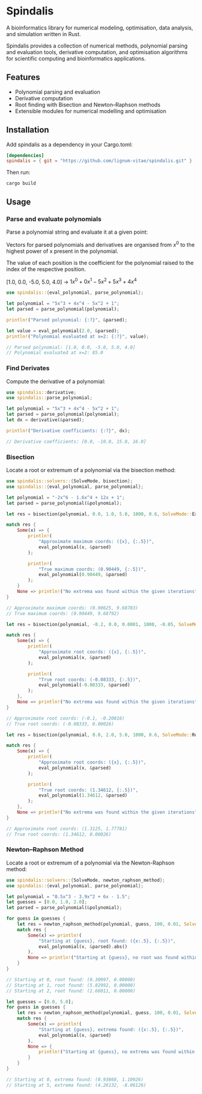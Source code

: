 # Spindalis

A bioinformatics library for numerical modeling, optimisation, data analysis,
and simulation written in Rust.

Spindalis provides a collection of numerical methods, polynomial parsing
and evaluation tools, derivative computation, and optimisation algorithms for
scientific computing and bioinformatics applications.

## Features

- Polynomial parsing and evaluation
- Derivative computation
- Root finding with Bisection and Newton–Raphson methods
- Extensible modules for numerical modelling and optimisation

## Installation

Add spindalis as a dependency in your Cargo.toml:

```toml
[dependencies]
spindalis = { git = "https://github.com/lignum-vitae/spindalis.git" }
```

Then run:

`cargo build`

## Usage

### Parse and evaluate polynomials

Parse a polynomial string and evaluate it at a given point:

Vectors for parsed polynomials and derivatives are organised from $x^0$
to the highest power of x present in the polynomial.

The value of each position is the coefficient for the polynomial
raised to the index of the respective position.

[1.0, 0.0, -5.0, 5.0, 4.0] -> $1x^0+0x^1-5x^2+5x^3+4x^4$

```rust
use spindalis::{eval_polynomial, parse_polynomial};

let polynomial = "5x^3 + 4x^4 - 5x^2 + 1";
let parsed = parse_polynomial(polynomial);

println!("Parsed polynomial: {:?}", &parsed);

let value = eval_polynomial(2.0, &parsed);
println!("Polynomial evaluated at x=2: {:?}", value);

// Parsed polynomial: [1.0, 0.0, -5.0, 5.0, 4.0]
// Polynomial evaluated at x=2: 85.0
```

### Find Derivates

Compute the derivative of a polynomial:

```rust
use spindalis::derivative;
use spindalis::parse_polynomial;

let polynomial = "5x^3 + 4x^4 - 5x^2 + 1";
let parsed = parse_polynomial(polynomial);
let dx = derivative(&parsed);

println!("Derivative coefficients: {:?}", dx);

// Derivative coefficients: [0.0, -10.0, 15.0, 16.0]
```

### Bisection

Locate a root or extremum of a polynomial via the bisection method:

```rust
use spindalis::solvers::{SolveMode, bisection};
use spindalis::{eval_polynomial, parse_polynomial};

let polynomial = "-2x^6 - 1.6x^4 + 12x + 1";
let parsed = parse_polynomial(&polynomial);

let res = bisection(polynomial, 0.0, 1.0, 5.0, 1000, 0.6, SolveMode::Extrema);

match res {
    Some(x) => {
        println!(
            "Approximate maximum coords: ({x}, {:.5})",
            eval_polynomial(x, &parsed)
        );

        println!(
            "True maximum coords: (0.90449, {:.5})",
            eval_polynomial(0.90449, &parsed)
        );
    }
    None => println!("No extrema was found within the given iterations"),
}

// Approximate maximum coords: (0.90625, 9.68783)
// True maximum coords: (0.90449, 9.68792)

let res = bisection(polynomial, -0.2, 0.0, 0.0001, 1000, -0.05, SolveMode::Root);

match res {
    Some(x) => {
        println!(
            "Approximate root coords: ({x}, {:.5})",
            eval_polynomial(x, &parsed)
        );

        println!(
            "True root coords: (-0.08333, {:.5})",
            eval_polynomial(-0.08333, &parsed)
        );
    },
    None => println!("No extrema was found within the given iterations"),
}

// Approximate root coords: (-0.1, -0.20016)
// True root coords: (-0.08333, 0.00026)

let res = bisection(polynomial, 0.0, 2.0, 5.0, 1000, 0.6, SolveMode::Root);

match res {
    Some(x) => {
        println!(
            "Approximate root coords: ({x}, {:.5})",
            eval_polynomial(x, &parsed)
        );

        println!(
            "True root coords: (1.34612, {:.5})",
            eval_polynomial(1.34612, &parsed)
        );
    },
    None => println!("No extrema was found within the given iterations"),
}

// Approximate root coords: (1.3125, 1.77781)
// True root coords: (1.34612, 0.00026)
```

### Newton–Raphson Method

Locate a root or extremum of a polynomial via the Newton-Raphson method:

```rust
use spindalis::solvers::{SolveMode, newton_raphson_method};
use spindalis::{eval_polynomial, parse_polynomial};

let polynomial = "0.5x^3 - 3.9x^2 + 6x - 1.5";
let guesses = [0.0, 1.0, 2.0];
let parsed = parse_polynomial(&polynomial);

for guess in guesses {
    let res = newton_raphson_method(polynomial, guess, 100, 0.01, SolveMode::Root);
    match res {
        Some(x) => println!(
            "Starting at {guess}, root found: ({x:.5}, {:.5})",
            eval_polynomial(x, &parsed).abs()
        ),
        None => println!("Starting at {guess}, no root was found within the given iterations"),
    }
}

// Starting at 0, root found: (0.30997, 0.00000)
// Starting at 1, root found: (5.82992, 0.00000)
// Starting at 2, root found: (1.66011, 0.00000)

let guesses = [0.0, 5.0];
for guess in guesses {
    let res = newton_raphson_method(polynomial, guess, 100, 0.01, SolveMode::Extrema);
    match res {
        Some(x) => println!(
            "Starting at {guess}, extrema found: ({x:.5}, {:.5})",
            eval_polynomial(x, &parsed)
        ),
        None => {
            println!("Starting at {guess}, no extrema was found within the given iterations")
        }
    }
}

// Starting at 0, extrema found: (0.93868, 1.10926)
// Starting at 5, extrema found: (4.26132, -8.06126)
```
